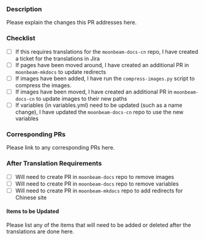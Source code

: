### Description

Please explain the changes this PR addresses here.

### Checklist

- [ ] If this requires translations for the `moonbeam-docs-cn` repo, I have created a ticket for the translations in Jira
- [ ] If pages have been moved around, I have created an additional PR in `moonbeam-mkdocs` to update redirects
- [ ] If images have been added, I have run the `compress-images.py` script to compress the images.
- [ ] If images have been moved, I have created an additional PR in `moonbeam-docs-cn` to update images to their new paths
- [ ] If variables (in variables.yml) need to be updated (such as a name change), I have updated the `moonbeam-docs-cn` repo to use the new variables

### Corresponding PRs

Please link to any corresponding PRs here.

### After Translation Requirements

- [ ] Will need to create PR in `moonbeam-docs` repo to remove images
- [ ] Will need to create PR in `moonbeam-docs` repo to remove variables
- [ ] Will need to create PR in `moonbeam-mkdocs` repo to add redirects for Chinese site

#### Items to be Updated

Please list any of the items that will need to be added or deleted after the translations are done here.
